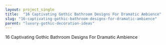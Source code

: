 ```yaml
---
layout: project_single
title:  "16 Captivating Gothic Bathroom Designs For Dramatic Ambience"
slug: "16-captivating-gothic-bathroom-designs-for-dramatic-ambience"
parent: "luxury-gothic-decoration-ideas"
---
```

16 Captivating Gothic Bathroom Designs For Dramatic Ambience